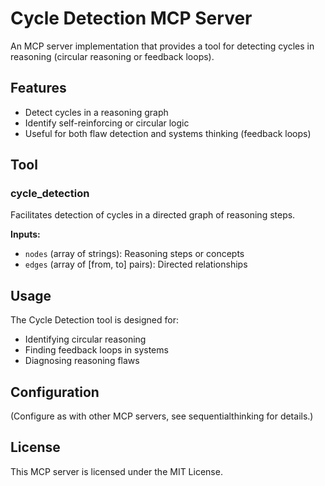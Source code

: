 # Cycle Detection MCP Server

An MCP server implementation that provides a tool for detecting cycles in reasoning (circular reasoning or feedback loops).

## Features

- Detect cycles in a reasoning graph
- Identify self-reinforcing or circular logic
- Useful for both flaw detection and systems thinking (feedback loops)

## Tool

### cycle_detection

Facilitates detection of cycles in a directed graph of reasoning steps.

**Inputs:**
- `nodes` (array of strings): Reasoning steps or concepts
- `edges` (array of [from, to] pairs): Directed relationships

## Usage

The Cycle Detection tool is designed for:
- Identifying circular reasoning
- Finding feedback loops in systems
- Diagnosing reasoning flaws

## Configuration

(Configure as with other MCP servers, see sequentialthinking for details.)

## License

This MCP server is licensed under the MIT License. 